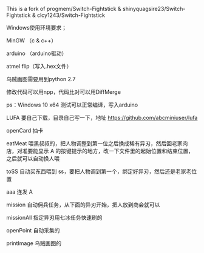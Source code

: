 This is a fork of progmem/Switch-Fightstick & shinyquagsire23/Switch-Fightstick & clcy1243/Switch-Fightstick

Windows使用环境要求；

MinGW （c & c++）

arduino （arduino驱动）

atmel flip（写入.hex文件）

乌贼画图需要用到python 2.7

修改代码可以用npp，代码比对可以用DiffMerge

ps：Windows 10 x64 测试可以正常编译，写入arduino

LUFA 要自己下载，目录自己写一下，地址 https://github.com/abcminiuser/lufa

openCard 抽卡

eatMeat 喂黑叔叔的，把人物调整到第一位之后换成稀有异刃，然后回老家肉店，对准要能显示 A 的按键提示的地方，改一下文件里的起始位置和结束位置，之后就可以自动换人喂

toSS 自动买东西喂到 ss，要把人物调到第一个，绑定好异刃，然后还是老家老位置

aaa 连发 A

mission 自动佣兵任务，从下面的异刃开始，把人放到商会就可以

missionAll 指定异刃用七冰任务快速刷的

openPoint 自动采集的

printImage 乌贼画图的